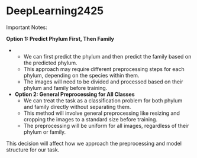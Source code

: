 # DeepLearning2425

Important Notes:

**Option 1: Predict Phylum First, Then Family**

* * We can first predict the phylum and then predict the family based on the predicted phylum.
  * This approach may require different preprocessing steps for each phylum, depending on the species within them.
  * The images will need to be divided and processed based on their phylum and family before training.
* **Option 2: General Preprocessing for All Classes**
  * We can treat the task as a classification problem for both phylum and family directly without separating them.
  * This method will involve general preprocessing like resizing and cropping the images to a standard size before training.
  * The preprocessing will be uniform for all images, regardless of their phylum or family.

This decision will affect how we approach the preprocessing and model structure for our task.
